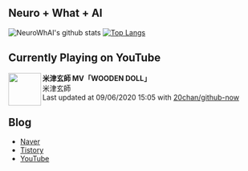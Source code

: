 ## Neuro + What + AI

![NeuroWhAI's github stats](https://github-readme-stats.vercel.app/api?username=neurowhai&count_private=true&show_icons=true)
[![Top Langs](https://github-readme-stats.vercel.app/api/top-langs/?username=neurowhai&layout=compact)](https://github.com/anuraghazra/github-readme-stats)

## Currently Playing on YouTube

[<img align="left" height="65" src="https://yt3.ggpht.com/a/AATXAJz8oyDrZ4bZAcDlADItLKSx5K296QaFhW1-wu8HKw=s88-c-k-c0xffffffff-no-nd-rj">](https://www.youtube.com/channel/UCUCeZaZeJbEYAAzvMgrKOPQ)

**米津玄師 MV「WOODEN DOLL」**  
米津玄師  
Last updated at 09/06/2020 15:05 with [20chan/github-now](https://github.com/20chan/github-now)

## Blog

- [Naver](http://blog.naver.com/neurowhai)
- [Tistory](http://neurowhai.tistory.com/)
- [YouTube](https://www.youtube.com/channel/UCB_v1xU6laBHOeH6z4L-Mtw)
